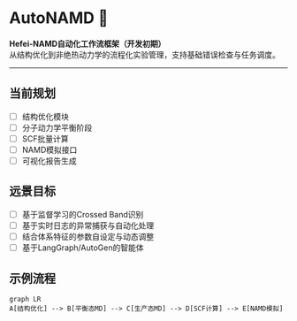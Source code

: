 # AutoNAMD 🚧  
**Hefei-NAMD自动化工作流框架（开发初期）**  
从结构优化到非绝热动力学的流程化实验管理，支持基础错误检查与任务调度。

---

## 当前规划
- [ ] 结构优化模块  
- [ ] 分子动力学平衡阶段  
- [ ] SCF批量计算  
- [ ] NAMD模拟接口  
- [ ] 可视化报告生成

## 远景目标
- [ ] 基于监督学习的Crossed Band识别
- [ ] 基于实时日志的异常捕获与自动化处理
- [ ] 结合体系特征的参数自设定与动态调整
- [ ] 基于LangGraph/AutoGen的智能体
## 示例流程
```mermaid
graph LR
A[结构优化] --> B[平衡态MD] --> C[生产态MD] --> D[SCF计算] --> E[NAMD模拟]
